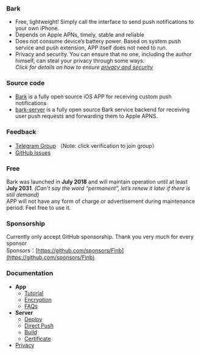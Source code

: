 
### Bark <!-- {docsify-ignore-all} -->
- Free, lightweight! Simply call the interface to send push notifications to your own iPhone. 
- Depends on Apple APNs, timely, stable and reliable
- Does not consume device’s battery power. Based on system push service and push extension, APP itself does not need to run. 
- Privacy and security. You can ensure that no one, including the author himself, can steal your privacy through some ways.<br>*Click for details on how to ensure [privacy and security](/en-us/privacy)*

### Source code 
- [Bark](https://github.com/Finb/Bark) is a fully open source iOS APP for receiving custom push notifications
- [bark-server](https://github.com/Finb/bark-server) is a fully open source Bark service backend for receiving user push requests and forwarding them to Apple APNS.

### Feedback
- [Telegram Group](https://t.me/joinchat/OsCbLzovUAE0YjY1) （Note: click verification to join group）
- [GitHub Issues](https://github.com/Finb/Bark/issues)

### Free
Bark was launched in **July 2018** and will maintain operation until at least **July 2031**. *(Can’t say the word “permanent”, let’s renew it later if there is still demand)*<br> 
APP will not have any form of charge or advertisement during maintenance period. Feel free to use it.

### Sponsorship 
Currently only accept GitHub sponsorship. Thank you very much for every sponsor<br>
Sponsors：[https://github.com/sponsors/Finb](https://github.com/sponsors/Finb)

### Documentation
- **App**
  - [Tutorial](/en-us/tutorial)
  - [Encryption](/en-us/encryption)  
  - [FAQs](/en-us/faq)
- **Server**
  - [Deploy](/en-us/deploy)
  - [Direct Push](/en-us/apns)
  - [Build](/en-us/build)
  - [Certificate](/en-us/cert)
- [Privacy](/en-us/privacy)